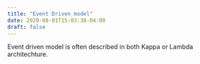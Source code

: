```yaml
---
title: "Event Driven model"
date: 2020-08-01T15:03:38-04:00
draft: false
---
```


Event driven model is often described in both Kappa or Lambda architechture.

